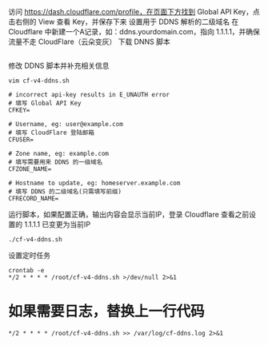 访问 https://dash.cloudflare.com/profile，在页面下方找到 Global API Key，点击右侧的 View 查看 Key，并保存下来
设置用于 DDNS 解析的二级域名
在 Cloudflare 中新建一个A记录，如：ddns.yourdomain.com，指向 1.1.1.1，并确保流量不走 CloudFlare（云朵变灰）
下载 DNNS 脚本
```curl https://raw.githubusercontent.com/MaleiSIyin/cfv4-ddns/master/cf-v4-ddns.sh > /root/cf-v4-ddns.sh && chmod +x /root/cf-v4-ddns.sh
```

修改 DDNS 脚本并补充相关信息

```
vim cf-v4-ddns.sh
```

```
# incorrect api-key results in E_UNAUTH error
# 填写 Global API Key
CFKEY=

# Username, eg: user@example.com
# 填写 CloudFlare 登陆邮箱
CFUSER=

# Zone name, eg: example.com
# 填写需要用来 DDNS 的一级域名
CFZONE_NAME=

# Hostname to update, eg: homeserver.example.com
# 填写 DDNS 的二级域名(只需填写前缀)
CFRECORD_NAME=
```

运行脚本，如果配置正确，输出内容会显示当前IP，登录 Cloudflare 查看之前设置的 1.1.1.1 已变更为当前IP
```
./cf-v4-ddns.sh
```

设置定时任务
```
crontab -e
*/2 * * * * /root/cf-v4-ddns.sh >/dev/null 2>&1
```

# 如果需要日志，替换上一行代码
```
*/2 * * * * /root/cf-v4-ddns.sh >> /var/log/cf-ddns.log 2>&1
```
